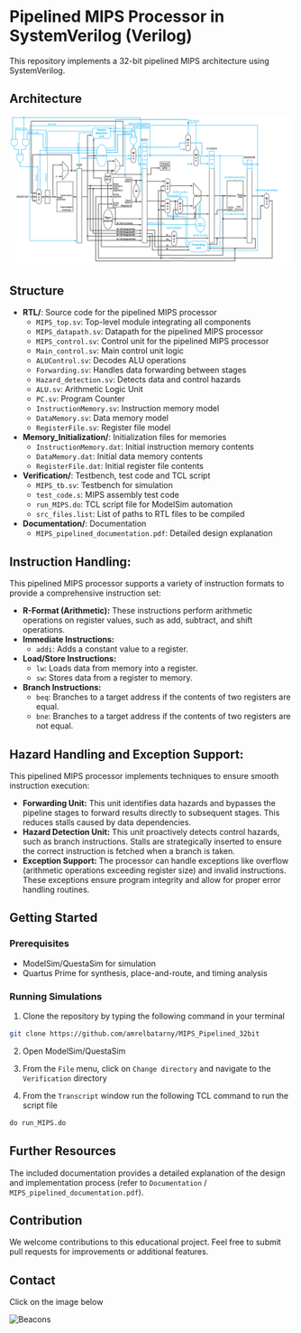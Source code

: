# Pipelined MIPS Processor in SystemVerilog (Verilog)

This repository implements a 32-bit pipelined MIPS architecture using SystemVerilog.

## Architecture
![Architecture](Documentation/MIPS_Architecture.png)

## Structure

* **RTL/**: Source code for the pipelined MIPS processor
    * `MIPS_top.sv`: Top-level module integrating all components
    * `MIPS_datapath.sv`: Datapath for the pipelined MIPS processor
    * `MIPS_control.sv`: Control unit for the pipelined MIPS processor
    * `Main_control.sv`: Main control unit logic
    * `ALUControl.sv`: Decodes ALU operations
    * `Forwarding.sv`: Handles data forwarding between stages
    * `Hazard_detection.sv`: Detects data and control hazards
    * `ALU.sv`: Arithmetic Logic Unit
    * `PC.sv`: Program Counter
    * `InstructionMemory.sv`: Instruction memory model
    * `DataMemory.sv`: Data memory model
    * `RegisterFile.sv`: Register file model
* **Memory_Initialization/**: Initialization files for memories
    * `InstructionMemory.dat`: Initial instruction memory contents
    * `DataMemory.dat`: Initial data memory contents
    * `RegisterFile.dat`: Initial register file contents
* **Verification/**: Testbench, test code and TCL script
    * `MIPS_tb.sv`: Testbench for simulation
    * `test_code.s`: MIPS assembly test code
    * `run_MIPS.do`: TCL script file for ModelSim automation
    * `src_files.list`: List of paths to RTL files to be compiled
* **Documentation/**: Documentation
    * `MIPS_pipelined_documentation.pdf`: Detailed design explanation

## Instruction Handling:

This pipelined MIPS processor supports a variety of instruction formats to provide a comprehensive instruction set:

* **R-Format (Arithmetic):** These instructions perform arithmetic operations on register values, such as add, subtract, and shift operations.
* **Immediate Instructions:**
    * `addi`: Adds a constant value to a register.
* **Load/Store Instructions:**
    * `lw`: Loads data from memory into a register.
    * `sw`: Stores data from a register to memory.
* **Branch Instructions:**
    * `beq`: Branches to a target address if the contents of two registers are equal.
    * `bne`: Branches to a target address if the contents of two registers are not equal.

## Hazard Handling and Exception Support:

This pipelined MIPS processor implements techniques to ensure smooth instruction execution:

* **Forwarding Unit:** This unit identifies data hazards and bypasses the pipeline stages to forward results directly to subsequent stages. This reduces stalls caused by data dependencies.
* **Hazard Detection Unit:** This unit proactively detects control hazards, such as branch instructions. Stalls are strategically inserted to ensure the correct instruction is fetched when a branch is taken.
* **Exception Support:** The processor can handle exceptions like overflow (arithmetic operations exceeding register size) and invalid instructions. These exceptions ensure program integrity and allow for proper error handling routines.


## Getting Started

### Prerequisites

- ModelSim/QuestaSim for simulation
- Quartus Prime for synthesis, place-and-route, and timing analysis

### Running Simulations

1. Clone the repository by typing the following command in your terminal
```bash
git clone https://github.com/amrelbatarny/MIPS_Pipelined_32bit
```
2. Open ModelSim/QuestaSim

3. From the `File` menu, click on `Change directory` and navigate to the `Verification` directory

4. From the `Transcript` window run the following TCL command to run the script file
```tcl
do run_MIPS.do
```


## Further Resources

The included documentation provides a detailed explanation of the design and implementation process (refer to `Documentation` / `MIPS_pipelined_documentation.pdf`).

## Contribution

We welcome contributions to this educational project. Feel free to submit pull requests for improvements or additional features.

## Contact

Click on the image below

<a href="https://beacons.ai/amrelbatarny" target="_blank">
  <img align="left" alt="Beacons" width="180px" src="https://www.colormango.com/development/boxshot/beacons-ai_154511.png" />
</a> 
<br>
